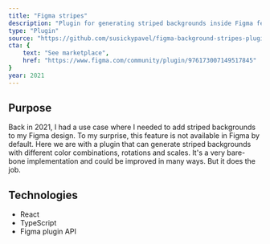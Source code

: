 ```yaml
---
title: "Figma stripes"
description: "Plugin for generating striped backgrounds inside Figma features different color combinations, rotations and scales."
type: "Plugin"
source: "https://github.com/susickypavel/figma-background-stripes-plugin"
cta: {
	text: "See marketplace",
	href: "https://www.figma.com/community/plugin/976173007149517845"
}
year: 2021
---
```


## Purpose

Back in 2021, I had a use case where I needed to add striped backgrounds to my Figma design. To my surprise, this feature is not available in Figma by default. Here we are with a plugin that can generate striped backgrounds with different color combinations, rotations and scales. It's a very bare-bone implementation and could be improved in many ways. But it does the job.

## Technologies

- React
- TypeScript
- Figma plugin API
